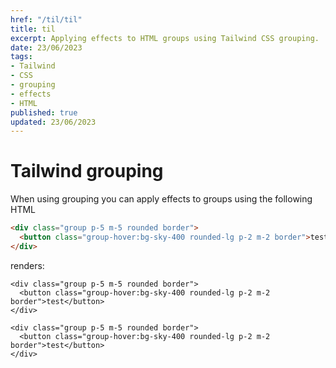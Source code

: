 ```yaml
---
href: "/til/til"
title: til
excerpt: Applying effects to HTML groups using Tailwind CSS grouping.
date: 23/06/2023
tags:
- Tailwind
- CSS
- grouping
- effects
- HTML
published: true
updated: 23/06/2023
---
```


# Tailwind grouping

When using grouping you can apply effects to groups
using the following HTML

```html
<div class="group p-5 m-5 rounded border">
  <button class="group-hover:bg-sky-400 rounded-lg p-2 m-2 border">test</button>
</div>
```

renders: 

```rawhtml
<div class="group p-5 m-5 rounded border">
  <button class="group-hover:bg-sky-400 rounded-lg p-2 m-2 border">test</button>
</div>
```
```rawhtml
<div class="group p-5 m-5 rounded border">
  <button class="group-hover:bg-sky-400 rounded-lg p-2 m-2 border">test</button>
</div>
```
